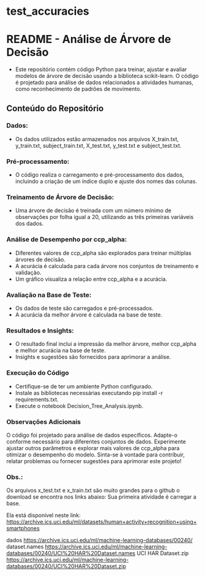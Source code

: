 # test_accuracies

# README - Análise de Árvore de Decisão
* Este repositório contém código Python para treinar, ajustar e avaliar modelos de árvore de decisão usando a biblioteca scikit-learn. O código é projetado para análise de dados relacionados a atividades humanas, como reconhecimento de padrões de movimento.

## Conteúdo do Repositório
### Dados:

* Os dados utilizados estão armazenados nos arquivos X_train.txt, y_train.txt, subject_train.txt, X_test.txt, y_test.txt e subject_test.txt.
### Pré-processamento:

* O código realiza o carregamento e pré-processamento dos dados, incluindo a criação de um índice duplo e ajuste dos nomes das colunas.
### Treinamento de Árvore de Decisão:

* Uma árvore de decisão é treinada com um número mínimo de observações por folha igual a 20, utilizando as três primeiras variáveis dos dados.
### Análise de Desempenho por ccp_alpha:

* Diferentes valores de ccp_alpha são explorados para treinar múltiplas árvores de decisão.
* A acurácia é calculada para cada árvore nos conjuntos de treinamento e validação.
* Um gráfico visualiza a relação entre ccp_alpha e a acurácia.
### Avaliação na Base de Teste:

* Os dados de teste são carregados e pré-processados.
* A acurácia da melhor árvore é calculada na base de teste.
### Resultados e Insights:

* O resultado final inclui a impressão da melhor árvore, melhor ccp_alpha e melhor acurácia na base de teste.
* Insights e sugestões são fornecidos para aprimorar a análise.
### Execução do Código
* Certifique-se de ter um ambiente Python configurado.
* Instale as bibliotecas necessárias executando pip install -r requirements.txt.
* Execute o notebook Decision_Tree_Analysis.ipynb.
### Observações Adicionais
O código foi projetado para análise de dados específicos. Adapte-o conforme necessário para diferentes conjuntos de dados.
Experimente ajustar outros parâmetros e explorar mais valores de ccp_alpha para otimizar o desempenho do modelo.
Sinta-se à vontade para contribuir, relatar problemas ou fornecer sugestões para aprimorar este projeto!
### Obs.:
Os arquivos x_test.txt e x_train.txt são muito grandes para o github o download se encontra nos links abaixo:
Sua primeira atividade é carregar a base.

Ela está disponível neste link: https://archive.ics.uci.edu/ml/datasets/human+activity+recognition+using+smartphones

dados https://archive.ics.uci.edu/ml/machine-learning-databases/00240/
dataset.names https://archive.ics.uci.edu/ml/machine-learning-databases/00240/UCI%20HAR%20Dataset.names
UCI HAR Dataset.zip https://archive.ics.uci.edu/ml/machine-learning-databases/00240/UCI%20HAR%20Dataset.zip




